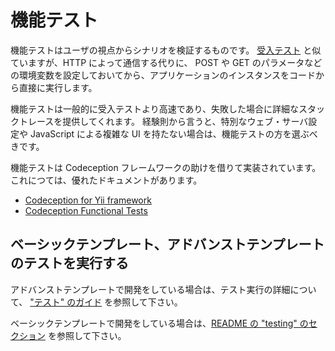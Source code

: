 機能テスト
==========

機能テストはユーザの視点からシナリオを検証するものです。
[受入テスト](test-acceptance.md) と似ていますが、HTTP によって通信する代りに、
POST や GET のパラメータなどの環境変数を設定しておいてから、アプリケーションのインスタンスをコードから直接に実行します。

機能テストは一般的に受入テストより高速であり、失敗した場合に詳細なスタックトレースを提供してくれます。
経験則から言うと、特別なウェブ・サーバ設定や JavaScript による複雑な UI を持たない場合は、機能テストの方を選ぶべきです。

機能テストは Codeception フレームワークの助けを借りて実装されています。これにつては、優れたドキュメントがあります。

- [Codeception for Yii framework](http://codeception.com/for/yii)
- [Codeception Functional Tests](http://codeception.com/docs/04-FunctionalTests)

## ベーシックテンプレート、アドバンストテンプレートのテストを実行する

アドバンストテンプレートで開発をしている場合は、テスト実行の詳細について、
["テスト" のガイド](https://github.com/yiisoft/yii2-app-advanced/blob/master/docs/guide-ja/start-testing.md) を参照して下さい。

ベーシックテンプレートで開発をしている場合は、[README の "testing" のセクション](https://github.com/yiisoft/yii2-app-basic/blob/master/README.md#testing) を参照して下さい。

